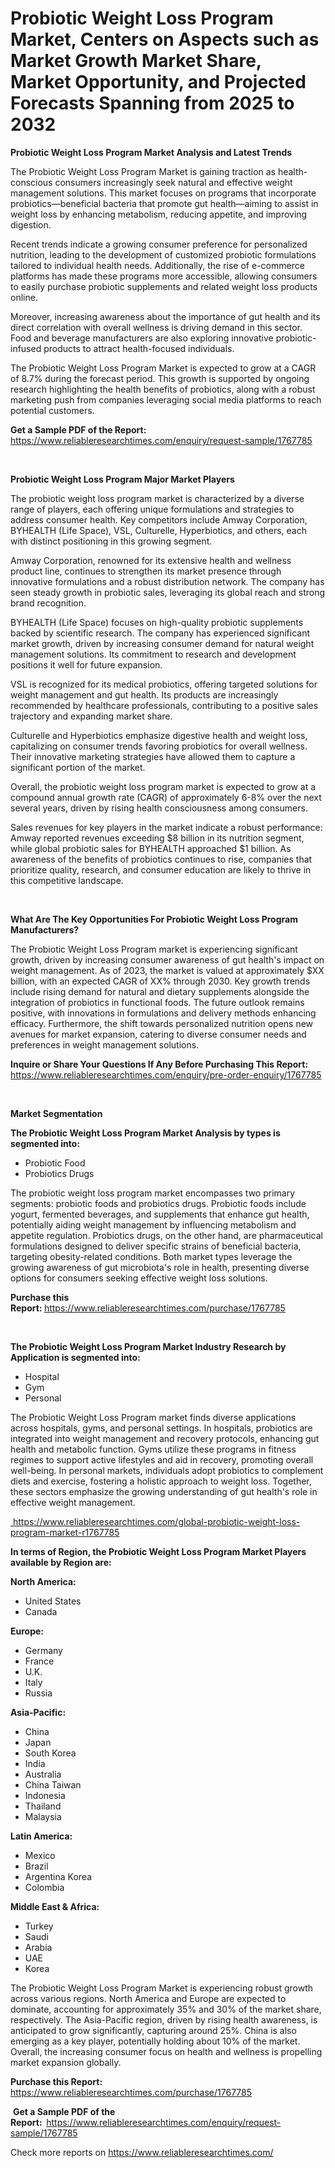 <p><h1>Probiotic Weight Loss Program Market, Centers on Aspects such as Market Growth Market Share, Market Opportunity, and Projected Forecasts Spanning from 2025 to 2032</h1></p><p><strong>Probiotic Weight Loss Program Market Analysis and Latest Trends</strong></p>
<p><p>The Probiotic Weight Loss Program Market is gaining traction as health-conscious consumers increasingly seek natural and effective weight management solutions. This market focuses on programs that incorporate probiotics—beneficial bacteria that promote gut health—aiming to assist in weight loss by enhancing metabolism, reducing appetite, and improving digestion. </p><p>Recent trends indicate a growing consumer preference for personalized nutrition, leading to the development of customized probiotic formulations tailored to individual health needs. Additionally, the rise of e-commerce platforms has made these programs more accessible, allowing consumers to easily purchase probiotic supplements and related weight loss products online. </p><p>Moreover, increasing awareness about the importance of gut health and its direct correlation with overall wellness is driving demand in this sector. Food and beverage manufacturers are also exploring innovative probiotic-infused products to attract health-focused individuals. </p><p>The Probiotic Weight Loss Program Market is expected to grow at a CAGR of 8.7% during the forecast period. This growth is supported by ongoing research highlighting the health benefits of probiotics, along with a robust marketing push from companies leveraging social media platforms to reach potential customers.</p></p>
<p><strong>Get a Sample PDF of the Report:&nbsp;</strong> <a href="https://www.reliableresearchtimes.com/enquiry/request-sample/1767785?utm_campaign=2719&utm_medium=2&utm_source=Github&utm_content=ia&utm_term=11032025&utm_id=probiotic-weight-loss-program">https://www.reliableresearchtimes.com/enquiry/request-sample/1767785</a></p>
<p>&nbsp;</p>
<p><strong>Probiotic Weight Loss Program Major Market Players</strong></p>
<p><p>The probiotic weight loss program market is characterized by a diverse range of players, each offering unique formulations and strategies to address consumer health. Key competitors include Amway Corporation, BYHEALTH (Life Space), VSL, Culturelle, Hyperbiotics, and others, each with distinct positioning in this growing segment.</p><p>Amway Corporation, renowned for its extensive health and wellness product line, continues to strengthen its market presence through innovative formulations and a robust distribution network. The company has seen steady growth in probiotic sales, leveraging its global reach and strong brand recognition.</p><p>BYHEALTH (Life Space) focuses on high-quality probiotic supplements backed by scientific research. The company has experienced significant market growth, driven by increasing consumer demand for natural weight management solutions. Its commitment to research and development positions it well for future expansion.</p><p>VSL is recognized for its medical probiotics, offering targeted solutions for weight management and gut health. Its products are increasingly recommended by healthcare professionals, contributing to a positive sales trajectory and expanding market share.</p><p>Culturelle and Hyperbiotics emphasize digestive health and weight loss, capitalizing on consumer trends favoring probiotics for overall wellness. Their innovative marketing strategies have allowed them to capture a significant portion of the market.</p><p>Overall, the probiotic weight loss program market is expected to grow at a compound annual growth rate (CAGR) of approximately 6-8% over the next several years, driven by rising health consciousness among consumers.</p><p>Sales revenues for key players in the market indicate a robust performance: Amway reported revenues exceeding $8 billion in its nutrition segment, while global probiotic sales for BYHEALTH approached $1 billion. As awareness of the benefits of probiotics continues to rise, companies that prioritize quality, research, and consumer education are likely to thrive in this competitive landscape.</p></p>
<p>&nbsp;</p>
<p><strong>What Are The Key Opportunities For Probiotic Weight Loss Program Manufacturers?</strong></p>
<p><p>The Probiotic Weight Loss Program market is experiencing significant growth, driven by increasing consumer awareness of gut health's impact on weight management. As of 2023, the market is valued at approximately $XX billion, with an expected CAGR of XX% through 2030. Key growth trends include rising demand for natural and dietary supplements alongside the integration of probiotics in functional foods. The future outlook remains positive, with innovations in formulations and delivery methods enhancing efficacy. Furthermore, the shift towards personalized nutrition opens new avenues for market expansion, catering to diverse consumer needs and preferences in weight management solutions.</p></p>
<p><strong>Inquire or Share Your Questions If Any Before Purchasing This Report:</strong> <a href="https://www.reliableresearchtimes.com/enquiry/pre-order-enquiry/1767785?utm_campaign=2719&utm_medium=2&utm_source=Github&utm_content=ia&utm_term=11032025&utm_id=probiotic-weight-loss-program">https://www.reliableresearchtimes.com/enquiry/pre-order-enquiry/1767785</a></p>
<p>&nbsp;</p>
<p><strong>Market Segmentation</strong></p>
<p><strong>The Probiotic Weight Loss Program Market Analysis by types is segmented into:</strong></p>
<p><ul><li>Probiotic Food</li><li>Probiotics Drugs</li></ul></p>
<p><p>The probiotic weight loss program market encompasses two primary segments: probiotic foods and probiotics drugs. Probiotic foods include yogurt, fermented beverages, and supplements that enhance gut health, potentially aiding weight management by influencing metabolism and appetite regulation. Probiotics drugs, on the other hand, are pharmaceutical formulations designed to deliver specific strains of beneficial bacteria, targeting obesity-related conditions. Both market types leverage the growing awareness of gut microbiota's role in health, presenting diverse options for consumers seeking effective weight loss solutions.</p></p>
<p><strong>Purchase this Report:&nbsp;</strong><a href="https://www.reliableresearchtimes.com/purchase/1767785?utm_campaign=2719&utm_medium=2&utm_source=Github&utm_content=ia&utm_term=11032025&utm_id=probiotic-weight-loss-program">https://www.reliableresearchtimes.com/purchase/1767785</a></p>
<p>&nbsp;</p>
<p><strong>The Probiotic Weight Loss Program Market Industry Research by Application is segmented into:</strong></p>
<p><ul><li>Hospital</li><li>Gym</li><li>Personal</li></ul></p>
<p><p>The Probiotic Weight Loss Program market finds diverse applications across hospitals, gyms, and personal settings. In hospitals, probiotics are integrated into weight management and recovery protocols, enhancing gut health and metabolic function. Gyms utilize these programs in fitness regimes to support active lifestyles and aid in recovery, promoting overall well-being. In personal markets, individuals adopt probiotics to complement diets and exercise, fostering a holistic approach to weight loss. Together, these sectors emphasize the growing understanding of gut health's role in effective weight management.</p></p>
<p><a href="https://www.reliableresearchtimes.com/global-probiotic-weight-loss-program-market-r1767785?utm_campaign=2719&utm_medium=2&utm_source=Github&utm_content=ia&utm_term=11032025&utm_id=probiotic-weight-loss-program">&nbsp;https://www.reliableresearchtimes.com/global-probiotic-weight-loss-program-market-r1767785</a></p>
<p><strong>In terms of Region, the Probiotic Weight Loss Program Market Players available by Region are:</strong></p>
<p>
    <p> <strong> North America: </strong>
        <ul>
            <li>United States</li>
            <li>Canada</li>
        </ul>
        </p> 
    <p> <strong> Europe: </strong>
        <ul>
            <li>Germany</li>
            <li>France</li>
            <li>U.K.</li>
            <li>Italy</li>
            <li>Russia</li>
        </ul>
        </p> 
    <p> <strong> Asia-Pacific: </strong>
        <ul>
            <li>China</li>
            <li>Japan</li>
            <li>South Korea</li>
            <li>India</li>
            <li>Australia</li>
            <li>China Taiwan</li>
            <li>Indonesia</li>
            <li>Thailand</li>
            <li>Malaysia</li>
        </ul>
        </p> 
    <p> <strong> Latin America: </strong>
        <ul>
            <li>Mexico</li>
            <li>Brazil</li>
            <li>Argentina Korea</li>
            <li>Colombia</li>
        </ul>
        </p> 
    <p> <strong> Middle East & Africa: </strong>
        <ul>
            <li>Turkey</li>
            <li>Saudi</li>
            <li>Arabia</li>
            <li>UAE</li>
            <li>Korea</li>
        </ul>
    </p>
    </p>
<p><p>The Probiotic Weight Loss Program Market is experiencing robust growth across various regions. North America and Europe are expected to dominate, accounting for approximately 35% and 30% of the market share, respectively. The Asia-Pacific region, driven by rising health awareness, is anticipated to grow significantly, capturing around 25%. China is also emerging as a key player, potentially holding about 10% of the market. Overall, the increasing consumer focus on health and wellness is propelling market expansion globally.</p></p>
<p><strong>Purchase this Report: </strong><a href="https://www.reliableresearchtimes.com/purchase/1767785?utm_campaign=2719&utm_medium=2&utm_source=Github&utm_content=ia&utm_term=11032025&utm_id=probiotic-weight-loss-program">https://www.reliableresearchtimes.com/purchase/1767785</a></p>
<p>&nbsp;<strong>Get a Sample PDF of the Report:&nbsp;&nbsp;</strong><a href="https://www.reliableresearchtimes.com/enquiry/request-sample/1767785?utm_campaign=2719&utm_medium=2&utm_source=Github&utm_content=ia&utm_term=11032025&utm_id=probiotic-weight-loss-program">https://www.reliableresearchtimes.com/enquiry/request-sample/1767785</a></p>
<p><strong></strong></p>
<p>Check more reports on <a href="https://www.reliableresearchtimes.com/?utm_campaign=2719&utm_medium=2&utm_source=Github&utm_content=ia&utm_term=11032025&utm_id=probiotic-weight-loss-program">https://www.reliableresearchtimes.com/</a></p>